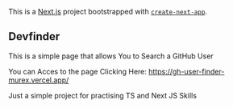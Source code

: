 This is a [Next.js](https://nextjs.org/) project bootstrapped with [`create-next-app`](https://github.com/vercel/next.js/tree/canary/packages/create-next-app).

## Devfinder 

This is a simple page that allows You to Search a GitHub User

You can Acces to the page Clicking Here: https://gh-user-finder-murex.vercel.app/

Just a simple project for practising TS and Next JS Skills
